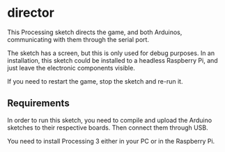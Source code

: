 # director

This Processing sketch directs the game, and both Arduinos, communicating with them through the serial port.

The sketch has a screen, but this is only used for debug purposes. In an installation, this sketch could be installed to a headless Raspberry Pi, and just leave the electronic components visible.

If you need to restart the game, stop the sketch and re-run it.

## Requirements

In order to run this sketch, you need to compile and upload the Arduino sketches to their respective boards. Then connect them through USB.

You need to install Processing 3 either in your PC or in the Raspberry Pi.